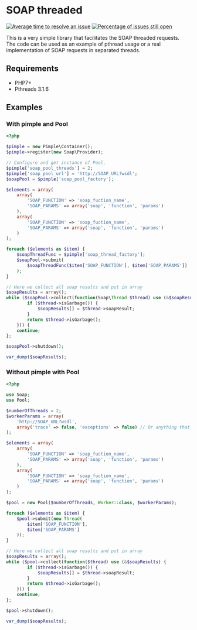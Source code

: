 # SOAP threaded

[![Average time to resolve an issue](http://isitmaintained.com/badge/resolution/paulobezerr/php_soap_pthreads.svg)](http://isitmaintained.com/project/paulobezerr/php_soap_pthreads "Average time to resolve an issue")
[![Percentage of issues still open](http://isitmaintained.com/badge/open/paulobezerr/php_soap_pthreads.svg)](http://isitmaintained.com/project/paulobezerr/php_soap_pthreads "Percentage of issues still open")

This is a very simple library that facilitates the SOAP threaded requests.  
The code can be used as an example of pthread usage or a real implementation of SOAP requests in separated threads.

## Requirements

- PHP7+
- Pthreads 3.1.6

## Examples

### With pimple and Pool

```php
<?php

$pimple = new Pimple\Container();
$pimple->register(new Soap\Provider);

// Configure and get instance of Pool.
$pimple['soap_pool_threads'] = 2;
$pimple['soap_pool_url'] = 'http://SOAP_URL?wsdl';
$soapPool = $pimple['soap_pool_factory'];

$elements = array(
    array(
        'SOAP_FUNCTION' => 'soap_fuction_name',
        'SOAP_PARAMS' => array('soap', 'function', 'params')
    ),
    array(
        'SOAP_FUNCTION' => 'soap_fuction_name',
        'SOAP_PARAMS' => array('soap', 'function', 'params')
    )
);

foreach ($elements as $item) {
    $soapThreadFunc = $pimple['soap_thread_factory'];
    $soapPool->submit(
        $soapThreadFunc($item['SOAP_FUNCTION'], $item['SOAP_PARAMS'])
    );
}

// Here we collect all soap results and put in array
$soapResults = array();
while ($soapPool->collect(function(Soap\Thread $thread) use (&$soapResults) {
        if ($thread->isGarbage()) {
            $soapResults[] = $thread->soapResult;
        }
        return $thread->isGarbage();
    })) {
    continue;
};

$soapPool->shutdown();

var_dump($soapResults);
```

### Without pimple with Pool

```php
<?php

use Soap;
use Pool;

$numberOfThreads = 2;
$workerParams = array(
    'http://SOAP_URL?wsdl',
    array('trace' => false, 'exceptions' => false) // Or anything that you need
);

$elements = array(
    array(
        'SOAP_FUNCTION' => 'soap_fuction_name',
        'SOAP_PARAMS' => array('soap', 'function', 'params')
    ),
    array(
        'SOAP_FUNCTION' => 'soap_fuction_name',
        'SOAP_PARAMS' => array('soap', 'function', 'params')
    )
);

$pool = new Pool($numberOfThreads, Worker::class, $workerParams);

foreach ($elements as $item) {
    $pool->submit(new Thread(
        $item['SOAP_FUNCTION'],
        $item['SOAP_PARAMS']
    ));
}

// Here we collect all soap results and put in array
$soapResults = array();
while ($pool->collect(function($thread) use (&$soapResults) {
        if ($thread->isGarbage()) {
            $soapResults[] = $thread->soapResult;
        }
        return $thread->isGarbage();
    })) {
    continue;
};

$pool->shutdown();

var_dump($soapResults);
```

